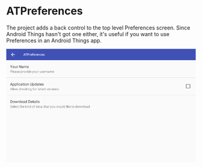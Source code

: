 # ATPreferences
The project adds a back control to the top level Preferences screen. Since Android Things hasn't got one either, it's useful if you want to use Preferences in an Android Things app.


![](/doc/device-2017-09-06-173109.png?raw=true "Optional Title")
